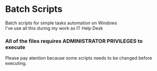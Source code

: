 # Batch Scripts
Batch scripts for simple tasks automation on Windows <br>
I've use all this during my work as IT Help Desk <br>

### All of the files requires ADMINISTRATOR PRIVILEGES to execute
Please pay atention because some scripts needs to be changed before executing.
